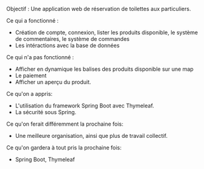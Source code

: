 Objectif : Une application web de réservation de toilettes aux particuliers.

Ce qui a fonctionné :
- Création de compte, connexion, lister les produits disponible, le système de commentaires, le système de commandes
- Les intéractions avec la base de données

Ce qui n'a pas fonctionné :
- Afficher en dynamique les balises des produits disponible sur une map
- Le paiement
- Afficher un aperçu du produit.

Ce qu'on a appris:
- L'utilisation du framework Spring Boot avec Thymeleaf.
- La sécurité sous Spring.

Ce qu'on ferait différemment la prochaine fois:
- Une meilleure organisation, ainsi que plus de travail collectif. 
 
Ce qu'on gardera à tout pris la prochaine fois:
- Spring Boot, Thymeleaf

